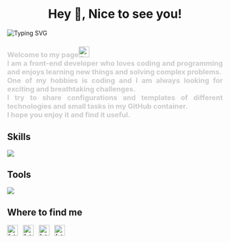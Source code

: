 <!-- <h1><img src="https://emojis.slackmojis.com/emojis/images/1531849430/4246/blob-sunglasses.gif?1531849430" width="30"/>Hey! Nice to see you.</h1> -->
<h1 align="center">Hey 👋, Nice to see you!</h1>
<img src="https://readme-typing-svg.herokuapp.com?font=Fira+Code&size=28&pause=500&color=3D85C6&center=true&vCenter=true&random=false&width=1000&height=30&lines=Fateme+Rasolzade;Front-End+Developer" alt="Typing SVG" />
<h3 align="justify" style="color: rgba(0, 0, 0, 0.2);"> 
  Welcome to my page<img src="https://raw.githubusercontent.com/Tarikul-Islam-Anik/Animated-Fluent-Emojis/master/Emojis/Smilies/Smiling%20Face%20with%20Heart-Eyes.png" alt="Smiling Face with Heart-Eyes" width="25" height="25" />
</br>
I am a front-end developer who loves coding and programming and enjoys learning new things and solving complex problems.</br>
One of my hobbies is coding and I am always looking for exciting and breathtaking challenges.</br>
I try to share configurations and templates of different technologies and small tasks in my GitHub container.</br>
  I hope you enjoy it and find it useful.
</h3>
<h2>Skills</h2>
<p>
  <img src="https://skillicons.dev/icons?i=html,css,js,ts,react,nextjs,redux,graphql,vite,sass,bootstrap,materialui,tailwind,babel,webpack" />
</p>
<h2>Tools</h2>
<p>
  <img src="https://skillicons.dev/icons?i=git,github,gitlab,vscode,postman,figma,xd" />
</p>
<h2>Where to find me</h2>
<a href="https://linkedin.com/in/fatemeRasolzade" target="_blank"><img align="center" src="https://user-images.githubusercontent.com/94702044/189377305-7062bbec-ca23-43d9-b37d-da443ea59cb7.png" alt="fatemeRasolzade" height="25" width="25" /></a> &nbsp;
<a href="https://twitter.com/fatemeRasolzade" target="_blank"><img align="center" src="https://user-images.githubusercontent.com/94702044/189378344-aed887c6-d271-4be0-a3a1-8c68f3869b65.png" alt="fatemeRasolzade" height="25" width="25" /></a> &nbsp;
<a href="mailto:fatemerasolzade.1424@gmail.com" target="_blank"><img align="center" src="https://user-images.githubusercontent.com/94702044/189377332-6de4f1a9-d1b0-49d3-879d-bb1158674e84.png" alt="fatemeRasolzade" height="25" width="25" /></a> &nbsp;
<a href="https://www.fatemerasolzade.ir" target="_blank"><img align="center" src="https://user-images.githubusercontent.com/94702044/189378352-1c6cc600-c6a2-431d-9c4d-0b07c0c8d97c.png" alt="fatemeRasolzade" height="25" width="25" /></a> &nbsp;
